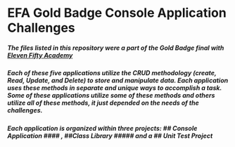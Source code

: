 # EFA Gold Badge Console Application Challenges

##### The files listed in this repository were a part of the Gold Badge final with [Eleven Fifty Academy](https://www.elevenfifty.org/)

##### Each of these five applications utilize the CRUD methodology (create, Read, Update, and Delete) to store and manipulate data. Each application uses these methods in separate and unique ways to accomplish a task. Some of these applications utilize some of these methods and others utilize all of these methods, it just depended on the needs of the challenges. 

##### Each application is organized within three projects: ## Console Application #### ,  ##Class Library ##### and a ## Unit Test Project
